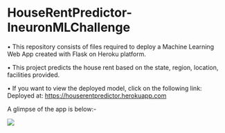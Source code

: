 # HouseRentPredictor-IneuronMLChallenge

• This repository consists of files required to deploy a Machine Learning Web App created with Flask on Heroku platform.

• This project predicts the house rent based on the state, region, location, facilities provided.

• If you want to view the deployed model, click on the following link:
Deployed at: https://houserentpredictor.herokuapp.com

A glimpse of the app is below:-


![](images/screencapture.gif)

